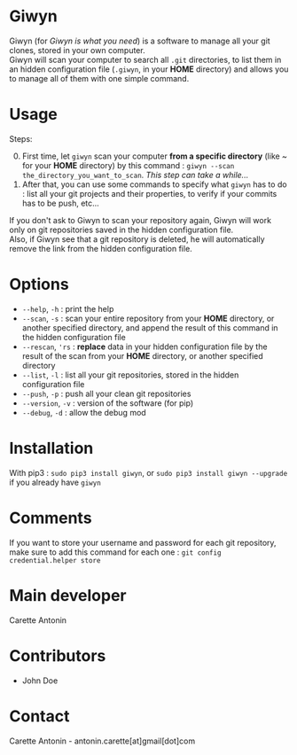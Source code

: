 # Giwyn

Giwyn (for *Giwyn is what you need*) is a software to manage all your git clones, stored in your own computer.  
Giwyn will scan your computer to search all ```.git``` directories, to list them in an hidden configuration file (```.giwyn```, in your **HOME** directory) and allows you to manage all of them with one simple command.

# Usage

Steps:

0.  First time, let ```giwyn``` scan your computer **from a specific directory** (like *~* for your **HOME** directory) by this command : ```giwyn --scan the_directory_you_want_to_scan```.  *This step can take a while...*  
1.  After that, you can use some commands to specify what ```giwyn``` has to do : list all your git projects and their properties, to verify if your commits has to be push, etc...  

If you don't ask to Giwyn to scan your repository again, Giwyn will work only on git repositories saved in the hidden configuration file.  
Also, if Giwyn see that a git repository is deleted, he will automatically remove the link from the hidden configuration file.

# Options

* ```--help```, ```-h``` : print the help
* ```--scan```, ```-s``` : scan your entire repository from your **HOME** directory, or another specified directory, and append the result of this command in the hidden configuration file
* ```--rescan```, ```'rs``` : **replace** data in your hidden configuration file by the result of the scan from your **HOME** directory, or another specified directory
* ```--list```, ```-l``` : list all your git repositories, stored in the hidden configuration file
* ```--push```, ```-p``` : push all your clean git repositories
* ```--version```, ```-v``` : version of the software (for pip)
* ```--debug```, ```-d``` : allow the debug mod

# Installation

With pip3 : ```sudo pip3 install giwyn```, or ```sudo pip3 install giwyn --upgrade``` if you already have ```giwyn```

# Comments

If you want to store your username and password for each git repository, make sure to add this command for each one : ```git config credential.helper store```

# Main developer

Carette Antonin

# Contributors

* John Doe

# Contact

Carette Antonin - antonin.carette[at]gmail[dot]com
